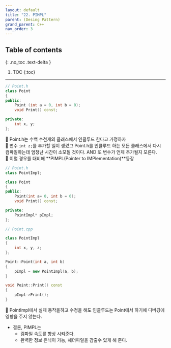 ```yaml
---
layout: default
title: "22. PIMPL"
parent: (Desing Pattern)
grand_parent: C++
nav_order: 3
---
```


## Table of contents
{: .no_toc .text-delta }

1. TOC
{:toc}

---

```cpp
// Point.h
class Point
{
public:
    Point (int a = 0, int b = 0);
    void Print() const;

private:
    int x, y;
};
```

👾 Point.h는 수백 수천개의 클래스에서 인클루드 한다고 가정하자<br>
👾 변수 `int z;`를 추가할 일이 생겼고 Point.h를 인클루드 하는 모든 클래스에서 다시 컴파일하는데 엄청난 시간이 소모될 것이다. AND 또 변수가 언제 추가될지 모른다.<br>
👾 이럴 경우를 대비해 **PIMPL(Pointer to IMPlementation)**등장

```cpp
// Point.h
class PointImpl;

class Point
{
public:
    Point(int a= 0, int b = 0);
    void Print() const;

private:
    PointImpl* pImpl;
};
```

```cpp
// Point.cpp

class PointImpl
{
    int x, y, z;
};

Point::Point(int a, int b)
{
    pImpl = new PointImpl(a, b);
}

void Point::Print() const
{
    pImpl->Print();
}
```

👾 PointImpl에서 실제 동작을하고 수정을 해도 인클루드는 Point에서 하기에 디버깅에 영향을 주지 않는다.

* 결론, PIMPL는
    * 컴파일 속도를 향상 시켜준다.
    * 완벽한 정보 은닉이 가능, 헤더파일을 감출수 있게 해 준다.